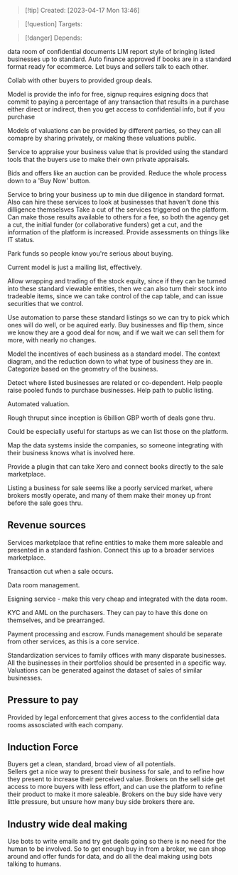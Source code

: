 
>[!tip] Created: [2023-04-17 Mon 13:46]

>[!question] Targets: 

>[!danger] Depends: 

data room of confidential documents
LIM report style of bringing listed businesses up to standard.
Auto finance approved if books are in a standard format ready for ecommerce.
Let buys and sellers talk to each other.

Collab with other buyers to provided group deals.

Model is provide the info for free, signup requires esigning docs that commit to paying a percentage of any transaction that results in a purchase either direct or indirect, then you get access to confidential info, but if you purchase

Models of valuations can be provided by different parties, so they can all comapre by sharing privately, or making these valuations public.

Service to appraise your business value that is provided using the standard tools that the buyers use to make their own private appraisals.

Bids and offers like an auction can be provided.  Reduce the whole process down to a 'Buy Now' button.

Service to bring your business up to min due diligence in standard format.
Also can hire these services to look at businesses that haven't done this dilligence themselsves
Take a cut of the services triggered on the platform.
Can make those results available to others for a fee, so both the agency get a cut, the initial funder (or collaborative funders) get a cut, and the information of the platform is increased.
Provide assessments on things like IT status.

Park funds so people know you're serious about buying.

Current model is just a mailing list, effectively.

Allow wrapping and trading of the stock equity, since if they can be turned into these standard viewable entities, then we can also turn their stock into tradeable items, since we can take control of the cap table, and can issue securities that we control.

Use automation to parse these standard listings so we can try to pick which ones will do well, or be aquired early.  Buy businesses and flip them, since we know they are a good deal for now, and if we wait we can sell them for more, with nearly no changes.

Model the incentives of each business as a standard model.  The context diagram, and the reduction down to what type of business they are in.  Categorize based on the geometry of the business.

Detect where listed businesses are related or co-dependent.  Help people raise pooled funds to purchase businesses.  Help path to public listing.

Automated valuation.

Rough thruput since inception is 6billion GBP worth of deals gone thru.

Could be especially useful for startups as we can list those on the platform.

Map the data systems inside the companies, so someone integrating with their business knows what is involved here.

Provide a plugin that can take Xero and connect books directly to the sale marketplace.

Listing a business for sale seems like a poorly serviced market, where brokers mostly operate, and many of them make their money up front before the sale goes thru.

## Revenue sources
Services marketplace that refine entities to make them more saleable and presented in a standard fashion.  Connect this up to a broader services marketplace.

Transaction cut when a sale occurs.

Data room management.

Esigning service - make this very cheap and integrated with the data room.

KYC and AML on the purchasers.  They can pay to have this done on themselves, and be prearranged.

Payment processing and escrow.  Funds management should be separate from other services, as this is a core service.

Standardization services to family offices with many disparate businesses.  All the businesses in their portfolios should be presented in a specific way.  Valuations can be generated against the dataset of sales of similar businesses.

## Pressure to pay
Provided by legal enforcement that gives access to the confidential data rooms assosciated with each company.

## Induction Force
Buyers get a clean, standard, broad view of all potentials.  
Sellers get a nice way to present their business for sale, and to refine how they present to increase their perceived value.
Brokers on the sell side get access to more buyers with less effort, and can use the platform to refine their product to make it more saleable.
Brokers on the buy side have very little pressure, but unsure how many buy side brokers there are.

## Industry wide deal making
Use bots to write emails and try get deals going so there is no need for the human to be involved.  So to get enough buy in from a broker, we can shop around and offer funds for data, and do all the deal making using bots talking to humans.